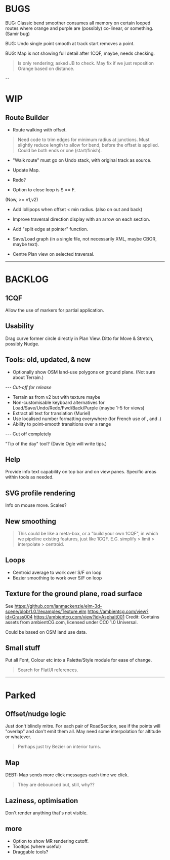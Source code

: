 
# BUGS

BUG: Classic bend smoother consumes all memory on certain looped routes where
     orange and purple are (possibly) co-linear, or something. (Samir bug)

BUG: Undo single point smooth at track start removes a point.

BUG: Map is not showing full detail after 1CQF, maybe, needs checking.
> Is only rendering; asked JB to check.
> May fix if we just reposition Orange based on distance.

--

# WIP

## Route Builder

- Route walking with offset.
> Need code to trim edges for minimum radius at junctions.
> Must slightly reduce length to allow for bend, before the offset is applied.
> Could be both ends or one (start/finish).

- "Walk route" must go on Undo stack, with original track as source.

- Update Map.

- Redo?

- Option to close loop is S == F.

(Now, >= v1,v2)

- Add lollipops when offset < min radius. (also on out and back)

- Improve traversal direction display with an arrow on each section.

- Add "split edge at pointer" function.

- Save/Load graph (in a single file, not necessarily XML, maybe CBOR, maybe text).

- Centre Plan view on selected traversal.


---

# BACKLOG

## 1CQF

Allow the use of markers for partial application.

## Usability

Drag curve former circle directly in Plan View.
Ditto for Move & Stretch, possibly Nudge.

## Tools: old, updated, & new

- Optionally show OSM land-use polygons on ground plane. (Not sure about Terrain.)

--- _Cut-off for release_
- Terrain as from v2 but with texture maybe
- Non-customisable keyboard alternatives for Load/Save/Undo/Redo/Fwd/Back/Purple (maybe 1-5 for views)
- Extract all text for translation (Muriel)
- Use localised number formatting everywhere (for French use of , and .)
- Ability to point-smooth transitions over a range

--- Cut off completely

"Tip of the day" tool? (Davie Ogle will write tips.)

## Help

Provide info text capability on top bar and on view panes.
Specific areas within tools as needed.

## SVG profile rendering

Info on mouse move.
Scales?

## New smoothing

> This could be like a meta-box, or a "build your own 1CQF", in which
> we pipeline existing features, just like 1CQF.
> E.G. simplify > limit > interpolate > centroid.

## Loops

- Centroid average to work over S/F on loop
- Bezier smoothing to work over S/F on loop

## Texture for the ground plane, road surface

See https://github.com/ianmackenzie/elm-3d-scene/blob/1.0.1/examples/Texture.elm
https://ambientcg.com/view?id=Grass004
https://ambientcg.com/view?id=Asphalt001
Credit: Contains assets from ambientCG.com, licensed under CC0 1.0 Universal.

Could be based on OSM land use data.

## Small stuff

Put all Font, Colour etc into a Palette/Style module for ease of change.
> Search for FlatUI references.
 
---

# Parked

## Offset/nudge logic

Just don't blindly mitre. For each pair of RoadSection, see if the points will
"overlap" and don't emit them all. May need some interpolation for altitude or whatever.
> Perhaps just try Bezier on interior turns.

## Map

DEBT: Map sends more click messages each time we click.
> They are debounced but, still, why??

## Laziness, optimisation

Don't render anything that's not visible.

## more

- Option to show MR rendering cutoff.
- Tooltips (where useful)
- Draggable tools?
